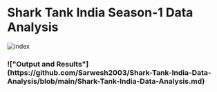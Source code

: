 <h1>Shark Tank India Season-1 Data Analysis</h1>

![index](https://user-images.githubusercontent.com/62764698/173048770-6195aa4f-2416-4f1d-9ae9-315ba80500bc.jpg)

<h3>!["Output and Results"](https://github.com/Sarwesh2003/Shark-Tank-India-Data-Analysis/blob/main/Shark-Tank-India-Data-Analysis.md)</h3>

